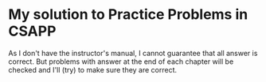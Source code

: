 # My solution to Practice Problems in CSAPP

As I don't have the instructor's manual, I cannot guarantee that all answer is correct. But problems with answer at the end of each chapter will be checked and I'll \(try\) to make sure they are correct.
